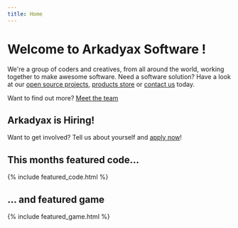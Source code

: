 ```yaml
---
title: Home
---
```


# Welcome to Arkadyax Software !
We're a group of coders and creatives, from all around the world, working together to make awesome software. Need a software solution? Have a look at our [open source projects](/products/opensource/), [products store](/products/store/) or [contact us](mailto:contact@arkadyax.cf) today.

Want to find out more? [Meet the team](/about)


## Arkadyax is Hiring!
Want to get involved? Tell us about yourself and [apply now](/apply)!


<!-- To edit the monthly featured code, edit '_includes/featured_code.html' and '_includes/featured_game.html' -->
<div class="half-box">
  <h2>This months featured code...</h2>
  {% include featured_code.html %}
</div>
<div class="half-box">
  <h2>... and featured game</h2>
  {% include featured_game.html %}
</div>

